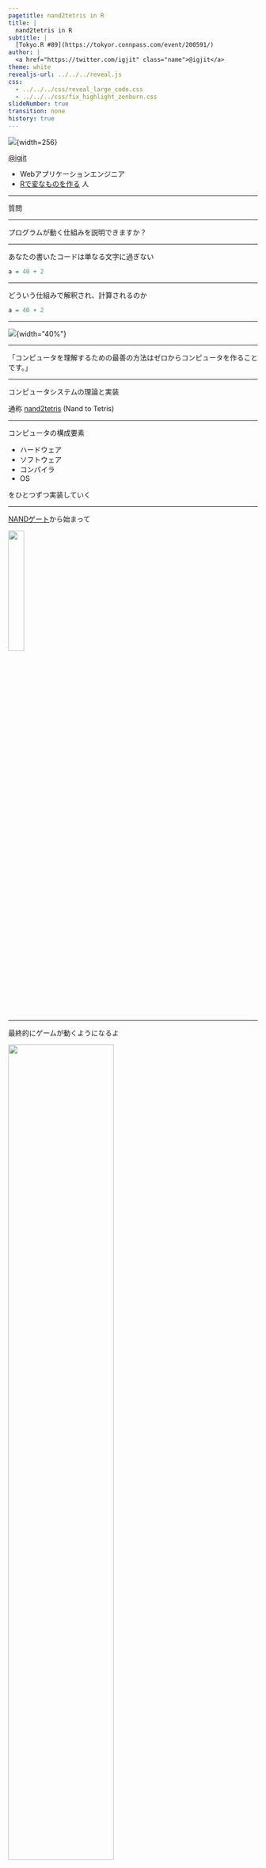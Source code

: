 ```yaml
---
pagetitle: nand2tetris in R
title: |
  nand2tetris in R
subtitle: |
  [Tokyo.R #89](https://tokyor.connpass.com/event/200591/)
author: |
  <a href="https://twitter.com/igjit" class="name">@igjit</a>
theme: white
revealjs-url: ../../../reveal.js
css:
  - ../../../css/reveal_large_code.css
  - ../../../css/fix_highlight_zenburn.css
slideNumber: true
transition: none
history: true
---
```


<style type="text/css" rel="stylesheet">
.reveal .bordered-table table td { border: 1px solid; }
.reveal .bordered-table table tbody tr:last-child td { border: 1px solid; }
.reveal .hidden-del del { visibility: hidden; }
</style>

![](https://igjit.github.io/images/avatar.png){width=256}

<a href="https://twitter.com/igjit" class="name">@igjit</a>

- Webアプリケーションエンジニア
- [Rで変なものを作る](https://igjit.github.io/slides/) 人

---

質問

---

プログラムが動く仕組みを説明できますか？

---

あなたの書いたコードは単なる文字に過ぎない

```r
a = 40 + 2
```

---

どういう仕組みで解釈され、計算されるのか

```r
a = 40 + 2
```

---

![](images/nand2tetris.jpg){width="40%"}

<p class="text-small" style="margin-top:0">
<https://www.oreilly.co.jp/books/9784873117126/>
</p>

---

「コンピュータを理解するための最善の方法はゼロからコンピュータを作ることです。」

---

コンピュータシステムの理論と実装

通称 [nand2tetris](https://www.nand2tetris.org/) (Nand to Tetris)

---

コンピュータの構成要素

- ハードウェア
- ソフトウェア
- コンパイラ
- OS

をひとつずつ実装していく

---

[NANDゲート](https://ja.wikipedia.org/wiki/NAND%E3%82%B2%E3%83%BC%E3%83%88)から始まって

<img src="images/nand-symbol.png" style="width:25%; box-shadow:none">

---

最終的にゲームが動くようになるよ

<img src="images/pong.gif" style="width:65%">

<div class="fragment">
<p class="text-muted">
(Nand to Tetrisと言いつつテトリスではない)
</p>
</div>

---

本に登場する階層のうち

<div class="bordered-table" style="font-size: 0.7em; margin-top:2em">

-----------------------
 アプリケーション
 OS
 コンパイラ
 バーチャルマシン
 アセンブラ
 機械語
 ハードウェア
-----------------------

</div>

---

これらをRで実装

<div class="bordered-table hidden-del" style="font-size: 0.7em; margin-top:2em">

-----------------------
 ~~アプリケーション~~
 ~~OS~~
 コンパイラ
 バーチャルマシン
 アセンブラ
 ~~機械語~~
 ~~ハードウェア~~
-----------------------

</div>

---

順に紹介します。

---

## 1. アセンブラ

---

<div class="bordered-table" style="font-size: 0.7em; margin-top:2em">

-----------------------
 アプリケーション
 OS
 コンパイラ
 バーチャルマシン
 **アセンブラ**
 機械語
 ハードウェア
-----------------------

</div>

---

### アセンブラ

アセンブリ言語をバイナリに変換する

---

アセンブリ言語を

```
@2
D=A
@3
D=D+A
@0
M=D
```

---

バイナリに変換

```
0000000000000010
1110110000010000
0000000000000011
1110000010010000
0000000000000000
1110001100001000
```

---

ハードウェアに対する命令なので低水準

```
@2
D=A
@3
D=D+A
@0
M=D
```

<div class="fragment">
ちなみにこれは `2 + 3` を計算するコード
</div>

---

Rによるアセンブラの実装

[assembler](https://github.com/igjit/nand2tetris/tree/master/r/assembler)

---

## 2. バーチャルマシン

---

Virtual Machine (VM)

抽象化されたコンピュータ

---

この本で作るのはVM変換器 (VM translator)

---

VMコードをアセンブリコードに変換する

<div class="bordered-table" style="font-size: 0.7em; margin-top:2em">

-----------------------
 アプリケーション
 OS
 コンパイラ
 **バーチャルマシン**
 アセンブラ
 機械語
 ハードウェア
-----------------------

</div>

---

`2 + 3` を計算するVMコード

```
push constant 2
push constant 3
add
```

<div class="fragment">
アセンブリより読みやすい
</div>

---

### [スタックマシン](https://ja.wikipedia.org/wiki/%E3%82%B9%E3%82%BF%E3%83%83%E3%82%AF%E3%83%9E%E3%82%B7%E3%83%B3) (stack machine)

という計算モデル

---

RによるVM変換器の実装

[vmtranslator](https://github.com/igjit/nand2tetris/tree/master/r/vmtranslator)

---

## 3. コンパイラ

---

<div class="fragment">
高級言語をVMコードに変換する
</div>

<div class="bordered-table" style="font-size: 0.7em; margin-top:2em">

-----------------------
 アプリケーション
 OS
 **コンパイラ**
 バーチャルマシン
 アセンブラ
 機械語
 ハードウェア
-----------------------

</div>

---

Jack言語のコード

```java
class Main {
   function void main() {
      do Output.printString("Hello world!");
      do Output.println();
      return;
   }
}
```

<div class="fragment">
普通に読める
</div>

---

コンパイルの流れ

- 字句解析
- 構文解析
- コード生成

---

### 字句解析

トークンに分割する

---

`a = 40 + 2` をトークンに分割

```r
> jackanalyzer::tokenize("a = 40 + 2")
[[1]]
$identifier
[1] "a"

attr(,"class")
[1] "identifier_token" "token"           

[[2]]
$symbol
[1] "="

attr(,"class")
[1] "symbol_token" "token"       

[[3]]
$int_val
[1] 40

attr(,"class")
[1] "int_const_token" "token"          

[[4]]
$symbol
[1] "+"

attr(,"class")
[1] "symbol_token" "token"       

[[5]]
$int_val
[1] 2

attr(,"class")
[1] "int_const_token" "token"          
```

---

### 構文解析

文法にそって解釈する


---

`a = 40 + 2` の構文木


<img src="../../../2018/12/nrc/images/ast2.svg" style="box-shadow:none">

---

### コード生成

ターゲット言語のコードを生成する

---

<p class="text-muted">
(時間がないので詳細は略)
<p/>

---

RによるJackコンパイラの実装

[jackanalyzer](https://github.com/igjit/nand2tetris/tree/master/r/jackanalyzer)

---

コンパイル結果のVMコードは、[公式サイト](https://www.nand2tetris.org/)で公開されているVMエミュレータで実行できる

<img src="images/ss-vm-emulator.png" style="width:60%; box-shadow:none">

---

*demo*

---

実装にかかった行数

<div class="fragment" style="font-size: 0.8em; margin-top:2em">
|           | 行数|
|:----------|----:|
|アセンブラ |  206|
|VM変換器   |  323|
|コンパイラ |  788|
</div>

---

強力な抽象は実装が大変

<div style="font-size: 0.8em; margin-top:2em">
|           | 行数|
|:----------|----:|
|アセンブラ |  206|
|VM変換器   |  323|
|コンパイラ |  788|
</div>

---

## 実装のこつ

---

### テストを書こう

<img src="../../../2018/12/nrc/images/logo/testthat.png" style="width:25%; box-shadow:none">

---

楽をするためにテストを書く

<div class="fragment">
一度テストを書けばいつでもプロジェクト全体をテストできる
</div>

<div class="fragment">
常に自分の変更に自信が持てるようになる
</div>

---

### パッケージを作ろう

<img src="../../../2018/12/nrc/images/logo/devtools.png" style="width:25%; box-shadow:none">
<img src="../../../2018/12/nrc/images/logo/usethis.png" style="width:25%; box-shadow:none">

---


パッケージにすればコードを楽に再利用できる

<div class="fragment">
自分しか使わないとしてもパッケージにする価値はある
</div>

<div class="fragment">
[devtools](https://devtools.r-lib.org/)でコードのリロード、テスト実行が簡単
</div>

---

namespaceを分離できる

```r
assembler::parse()
vmtranslator::parse()
jackanalyzer::parse()
```

---

[Rパッケージ開発入門](https://www.oreilly.co.jp/books/9784873117591/)を読もう。

原著の第2版が[webで読めるよ](https://r-pkgs.org/index.html)。

---

## まとめ

---

アセンブラ、VM、コンパイラをRで実装した。

---

自分で作ることで

その仕組みを深く理解できる。

---

作る

<div class="fragment">
動かす
</div>

<div class="fragment">
理解する
</div>

---

プログラミングは楽しい！

---

## Enjoy!

